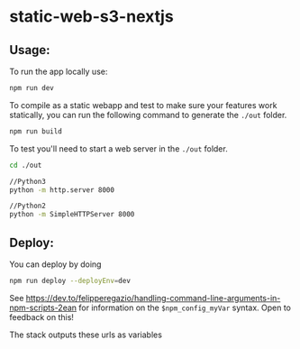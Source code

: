# static-web-s3-nextjs
## Usage:

To run the app locally use:

```sh
npm run dev
```

To compile as a static webapp and test to make sure your features work statically, you can run the following command to generate the `./out` folder.

```sh
npm run build
```

To test you'll need to start a web server in the `./out` folder.

```sh
cd ./out

//Python3
python -m http.server 8000

//Python2
python -m SimpleHTTPServer 8000
```

## Deploy:

You can deploy by doing

```sh
npm run deploy --deployEnv=dev
```

See https://dev.to/felipperegazio/handling-command-line-arguments-in-npm-scripts-2ean for information on the `$npm_config_myVar` syntax. Open to feedback on this!

The stack outputs these urls as variables